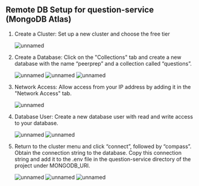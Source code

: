 ## Remote DB Setup for question-service (MongoDB Atlas)

1. Create a Cluster: Set up a new cluster and choose the free tier

      ![unnamed](https://github.com/user-attachments/assets/8f539f32-a260-481c-a9a3-2e307ada9e2c)

2. Create a Database: Click on the "Collections" tab and create a new database with the name “peerprep” and a collection called “questions”.

      ![unnamed](https://github.com/user-attachments/assets/ccc3ec08-6b4e-4a1c-84f2-4517b70b86f4)
      ![unnamed](https://github.com/user-attachments/assets/371b3a83-c85c-4704-835e-5195f11ae77e)
      ![unnamed](https://github.com/user-attachments/assets/1c161b4a-1b39-4294-a9eb-629b36f571cc)

3. Network Access: Allow access from your IP address by adding it in the "Network Access" tab.

      ![unnamed](https://github.com/user-attachments/assets/ec658c5a-6098-4a13-a4bd-7262dd1d8f29)

4. Database User: Create a new database user with read and write access to your database.

      ![unnamed](https://github.com/user-attachments/assets/800d4194-bb83-4411-abc9-d0f3ca51d107)
      ![unnamed](https://github.com/user-attachments/assets/d7ab1387-af80-44b7-8571-b74530ee320b)

5. Return to the cluster menu and click “connect”, followed by “compass”. Obtain the connection string to the database. Copy this connection string and add it to the .env file in the question-service directory of the project under MONGODB_URI.

      ![unnamed](https://github.com/user-attachments/assets/51f90e13-614f-4bc9-8e06-1ceae9d63b4d)
      ![unnamed](https://github.com/user-attachments/assets/1e2cea05-7c6f-4d5f-b30a-5365969c1427)
      ![unnamed](https://github.com/user-attachments/assets/6530e2aa-87ec-44c4-807a-ef587b9935f1)

